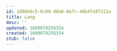 ```yaml
---
id: 1d98e6c5-0c69-40a6-8e7c-48b4fa97312a
title: Lang
desc: ''
updated: 1600970256354
created: 1600970256354
stub: false
---
```



